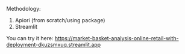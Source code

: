 Methodology:

1. Apiori (from scratch/using package)
2. Streamlit


You can try it here: https://market-basket-analysis-online-retail-with-deployment-dkuzsmxuq.streamlit.app
